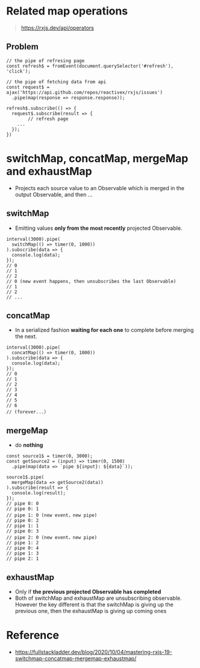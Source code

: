 # Related map operations
> https://rxjs.dev/api/operators

## Problem
```
// the pipe of refresing page
const refresh$ = fromEvent(document.querySelector('#refresh'), 'click');

// the pipe of fetching data from api
const request$ = ajax('https://api.github.com/repos/reactivex/rxjs/issues')
  .pipe(map(response => response.response));

refresh$.subscribe(() => {
  request$.subscribe(result => {
        // refresh page
    ...
  });
})
```
# switchMap, concatMap, mergeMap and exhaustMap
- Projects each source value to an Observable which is merged in the output Observable, and then ...
## switchMap
- Emitting values **only from the most recently** projected Observable.
```
interval(3000).pipe(
  switchMap(() => timer(0, 1000))
).subscribe(data => {
  console.log(data);
});
// 0
// 1
// 2
// 0 (new event happens, then unsubscribes the last Observable)
// 1
// 2
// ...
```

## concatMap
- In a serialized fashion **waiting for each one** to complete before merging the next.
```
interval(3000).pipe(
  concatMap(() => timer(0, 1000))
).subscribe(data => {
  console.log(data);
});
// 0
// 1
// 2
// 3
// 4
// 5
// 6
// (forever...）
```

## mergeMap
- do **nothing**
```
const source1$ = timer(0, 3000);
const getSource2 = (input) => timer(0, 1500)
  .pipe(map(data => `pipe ${input}: ${data}`));

source1$.pipe(
  mergeMap(data => getSource2(data))
).subscribe(result => {
  console.log(result);
});
// pipe 0: 0
// pipe 0: 1
// pipe 1: 0 (new event，new pipe)
// pipe 0: 2
// pipe 1: 1
// pipe 0: 3
// pipe 2: 0 (new event，new pipe)
// pipe 1: 2
// pipe 0: 4
// pipe 1: 3
// pipe 2: 1
```

## exhaustMap
- Only if **the previous projected Observable has completed**
- Both of switchMap and exhaustMap are unsubscribing observable. However the key different is that the switchMap is giving up the previous one, then the exhaustMap is giving up coming ones

# Reference
- https://fullstackladder.dev/blog/2020/10/04/mastering-rxjs-19-switchmap-concatmap-mergemap-exhaustmap/
